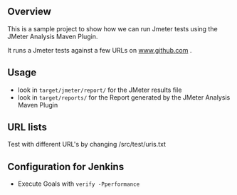 ## Overview ##

This is a sample project to show how we can run Jmeter tests using the JMeter Analysis Maven Plugin.

It runs a Jmeter tests against a few URLs on www.github.com .

## Usage ##

  * look in `target/jmeter/report/` for the JMeter results file
  * look in `target/reports/` for the Report generated by the JMeter Analysis Maven Plugin

## URL lists ##

Test with different URL's by changing /src/test/uris.txt

## Configuration for Jenkins ##

* Execute Goals with `verify -Pperformance`
